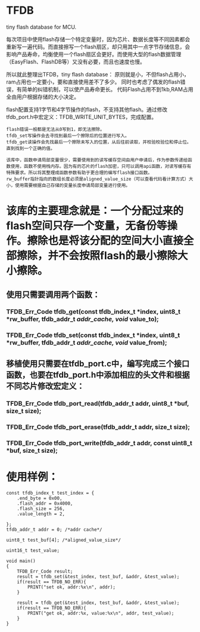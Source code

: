 # TFDB
 tiny flash database for MCU.

每次项目中使用flash存储一个特定变量时，因为芯片、数据长度等不同因素都会重新写一遍代码。而直接擦写一个flash扇区，却只用其中一点字节存储信息，会影响产品寿命，均衡使用一个flash扇区会更好。而使用大型的flash数据管理（EasyFlash、FlashDB等）又没有必要，而且也速度也慢。

所以就此整理出TFDB，tiny flash database：
原则就是小，不但flash占用小，ram占用也一定要小，要和直接使用差不了多少。
同时也考虑了偶发的flash错误，有简单的纠错机制，可以使产品寿命更长。
代码Flash占用不到1kb,RAM占用全由用户根据存储的大小决定。

flash配置支持1字节和4字节操作的flash，不支持其他flash。通过修改tfdb_port.h中宏定义：TFDB_WRITE_UNIT_BYTES，完成配置。

```
flash错误一般都是无法从0写到1，即无法擦除。
tfdb_set写操作会去寻找到最后一个擦除后的位置进行写入。
tfdb_get读操作会先找最后一个擦除未写入的位置，从后往前读取，并校验校验位和停止位。直到找到一个正确的值。

该库中，函数申请局部变量很少，需要使用到的读写缓存空间由用户申请后，作为参数传递给函数使用，函数不使用栈内存。因为有的芯片的flash加密，只可以调用api函数，对读写缓存有特殊要求。所以将其整理成函数参数有助于更合理的编写flash接口函数。
rw_buffer指针指向的数组长度必须是aligned_value_size（可以查看代码看计算方式）大小，使用需要根据自己存储的变量长度申请局部变量进行使用。
```

# 该库的主要理念就是：一个分配过来的flash空间只存一个变量，无备份等操作。擦除也是将该分配的空间大小直接全部擦除，并不会按照flash的最小擦除大小擦除。

## 使用只需要调用两个函数：

### TFDB_Err_Code tfdb_get(const tfdb_index_t *index, uint8_t *rw_buffer, tfdb_addr_t *addr_cache, void* value_to);

### TFDB_Err_Code tfdb_set(const tfdb_index_t *index, uint8_t *rw_buffer, tfdb_addr_t *addr_cache, void* value_from);

## 移植使用只需要在tfdb_port.c中，编写完成三个接口函数，也要在tfdb_port.h中添加相应的头文件和根据不同芯片修改宏定义：

### TFDB_Err_Code tfdb_port_read(tfdb_addr_t addr, uint8_t *buf, size_t size);

### TFDB_Err_Code tfdb_port_erase(tfdb_addr_t addr, size_t size);

### TFDB_Err_Code tfdb_port_write(tfdb_addr_t addr, const uint8_t *buf, size_t size);

# 使用样例：
```
const tfdb_index_t test_index = {
    .end_byte = 0x00,
    .flash_addr = 0x4000,
    .flash_size = 256,
    .value_length = 2,

};
tfdb_addr_t addr = 0; /*addr cache*/

uint8_t test_buf[4]; /*aligned_value_size*/

uint16_t test_value;

void main()
{
    TFDB_Err_Code result;
    result = tfdb_set(&test_index, test_buf, &addr, &test_value);
    if(result == TFDB_NO_ERR){
        PRINT("set ok, addr:%x\n", addr);
    }

    result = tfdb_get(&test_index, test_buf, &addr, &test_value);
    if(result == TFDB_NO_ERR){
        PRINT("get ok, addr:%x, value:%x\n", addr, test_value);
    }
}
```

